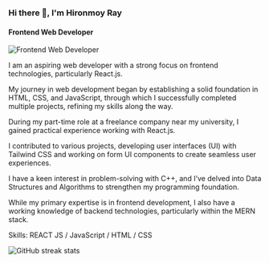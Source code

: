 ### Hi there 👋, I'm Hironmoy Ray
#### Frontend Web Developer 
![Frontend Web Developer ](https://www.linkedin.com/in/hironmoy-ray-148a152aa)

I am an aspiring web developer with a strong focus on frontend technologies, particularly React.js. 

My journey in web development began by establishing a solid foundation in HTML, CSS, and JavaScript, through which I successfully completed multiple projects, refining my skills along the way.

During my part-time role at a freelance company near my university, I gained practical experience working with React.js.

 I contributed to various projects, developing user interfaces (UI) with Tailwind CSS and working on form UI components to create seamless user experiences.

I have a keen interest in problem-solving with C++, and I’ve delved into Data Structures and Algorithms to strengthen my programming foundation. 

While my primary expertise is in frontend development, I also have a working knowledge of backend technologies, particularly within the MERN stack.

Skills: REACT JS / JavaScript / HTML / CSS

![GitHub streak stats](https://streak-stats.demolab.com/?user=HironmoyRay)  

